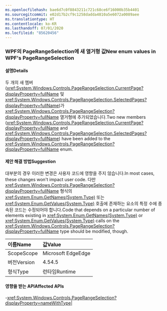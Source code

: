 ```yaml
---
ms.openlocfilehash: bae6d7c0f8843211c721c68ce6f16000b35b4401
ms.sourcegitcommit: e02d17b2cf9c1258dadda4810a5e6072a0089aee
ms.translationtype: HT
ms.contentlocale: ko-KR
ms.lasthandoff: 07/01/2020
ms.locfileid: "85620456"
---
```

### <a name="new-enum-values-in-wpfs-pagerangeselection"></a><span data-ttu-id="90a14-101">WPF의 PageRangeSelection에 새 열거형 값</span><span class="sxs-lookup"><span data-stu-id="90a14-101">New enum values in WPF's PageRangeSelection</span></span>

#### <a name="details"></a><span data-ttu-id="90a14-102">설명</span><span class="sxs-lookup"><span data-stu-id="90a14-102">Details</span></span>

<span data-ttu-id="90a14-103">두 개의 새 멤버(<xref:System.Windows.Controls.PageRangeSelection.CurrentPage?displayProperty=fullName> 및 <xref:System.Windows.Controls.PageRangeSelection.SelectedPages?displayProperty=fullName>)가 <xref:System.Windows.Controls.PageRangeSelection?displayProperty=fullName> 열거형에 추가되었습니다.</span><span class="sxs-lookup"><span data-stu-id="90a14-103">Two new members (<xref:System.Windows.Controls.PageRangeSelection.CurrentPage?displayProperty=fullName> and <xref:System.Windows.Controls.PageRangeSelection.SelectedPages?displayProperty=fullName>) have been added to the <xref:System.Windows.Controls.PageRangeSelection?displayProperty=fullName> enum.</span></span>

#### <a name="suggestion"></a><span data-ttu-id="90a14-104">제안 해결 방법</span><span class="sxs-lookup"><span data-stu-id="90a14-104">Suggestion</span></span>

<span data-ttu-id="90a14-105">대부분의 경우 이러한 변경은 사용자 코드에 영향을 주지 않습니다.</span><span class="sxs-lookup"><span data-stu-id="90a14-105">In most cases, these changes won't impact user code.</span></span> <span data-ttu-id="90a14-106">다만 <xref:System.Windows.Controls.PageRangeSelection?displayProperty=fullName> 형식의 <xref:System.Enum.GetNames(System.Type)> 또는 <xref:System.Enum.GetValues(System.Type)> 호출에 존재하는 요소의 특정 수에 종속된 코드는 수정되어야 합니다.</span><span class="sxs-lookup"><span data-stu-id="90a14-106">Code that depends on a particular number of elements existing in <xref:System.Enum.GetNames(System.Type)> or <xref:System.Enum.GetValues(System.Type)> calls on the <xref:System.Windows.Controls.PageRangeSelection?displayProperty=fullName> type should be modified, though.</span></span>

| <span data-ttu-id="90a14-107">이름</span><span class="sxs-lookup"><span data-stu-id="90a14-107">Name</span></span>    | <span data-ttu-id="90a14-108">값</span><span class="sxs-lookup"><span data-stu-id="90a14-108">Value</span></span>       |
|:--------|:------------|
| <span data-ttu-id="90a14-109">Scope</span><span class="sxs-lookup"><span data-stu-id="90a14-109">Scope</span></span>   |<span data-ttu-id="90a14-110">Microsoft Edge</span><span class="sxs-lookup"><span data-stu-id="90a14-110">Edge</span></span>|
|<span data-ttu-id="90a14-111">버전</span><span class="sxs-lookup"><span data-stu-id="90a14-111">Version</span></span>|<span data-ttu-id="90a14-112">4.5</span><span class="sxs-lookup"><span data-stu-id="90a14-112">4.5</span></span>|
|<span data-ttu-id="90a14-113">형식</span><span class="sxs-lookup"><span data-stu-id="90a14-113">Type</span></span>|<span data-ttu-id="90a14-114">런타임</span><span class="sxs-lookup"><span data-stu-id="90a14-114">Runtime</span></span>

#### <a name="affected-apis"></a><span data-ttu-id="90a14-115">영향을 받는 API</span><span class="sxs-lookup"><span data-stu-id="90a14-115">Affected APIs</span></span>

-<xref:System.Windows.Controls.PageRangeSelection?displayProperty=nameWithType></li></ul>|
